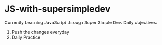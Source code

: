 # JS-with-supersimpledev

Currently Learning JavaScript through Super Simple Dev.
Daily objectives:
1. Push the changes everyday 
2. Daily Practice
